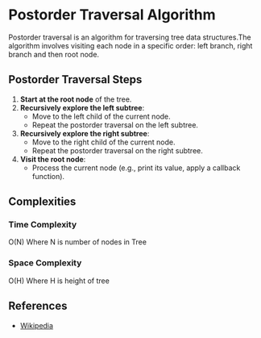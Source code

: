 
# Postorder Traversal Algorithm

Postorder traversal is an algorithm for traversing tree data structures.The algorithm involves visiting each node in a specific order: left branch, right branch and then root node. 

## Postorder Traversal Steps

1. **Start at the root node** of the tree.
2. **Recursively explore the left subtree**:
    - Move to the left child of the current node.
    - Repeat the postorder traversal on the left subtree.
3. **Recursively explore the right subtree**:
    - Move to the right child of the current node.
    - Repeat the postorder traversal on the right subtree.
2. **Visit the root node**:
    - Process the current node (e.g., print its value, apply a callback function).

## Complexities

### Time Complexity

O(N) Where N is number of nodes in Tree

### Space Complexity

O(H) Where H is height of tree

## References
-  [Wikipedia](https://en.wikipedia.org/wiki/Tree_traversal)

